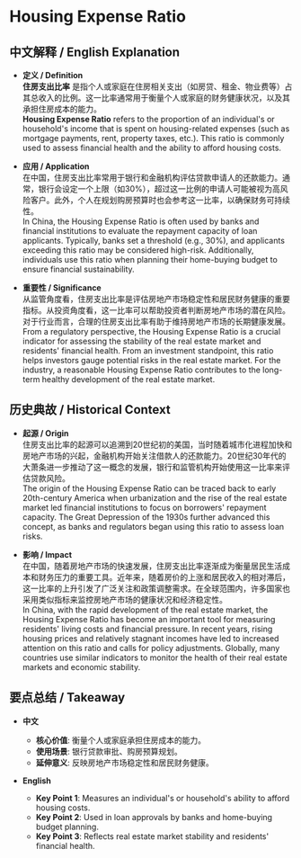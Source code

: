 # Housing Expense Ratio

## 中文解释 / English Explanation

* **定义 / Definition**  
  **住房支出比率** 是指个人或家庭在住房相关支出（如房贷、租金、物业费等）占其总收入的比例。这一比率通常用于衡量个人或家庭的财务健康状况，以及其承担住房成本的能力。  
  **Housing Expense Ratio** refers to the proportion of an individual's or household's income that is spent on housing-related expenses (such as mortgage payments, rent, property taxes, etc.). This ratio is commonly used to assess financial health and the ability to afford housing costs.

* **应用 / Application**  
  在中国，住房支出比率常用于银行和金融机构评估贷款申请人的还款能力。通常，银行会设定一个上限（如30%），超过这一比例的申请人可能被视为高风险客户。此外，个人在规划购房预算时也会参考这一比率，以确保财务可持续性。  
  In China, the Housing Expense Ratio is often used by banks and financial institutions to evaluate the repayment capacity of loan applicants. Typically, banks set a threshold (e.g., 30%), and applicants exceeding this ratio may be considered high-risk. Additionally, individuals use this ratio when planning their home-buying budget to ensure financial sustainability.

* **重要性 / Significance**  
  从监管角度看，住房支出比率是评估房地产市场稳定性和居民财务健康的重要指标。从投资角度看，这一比率可以帮助投资者判断房地产市场的潜在风险。对于行业而言，合理的住房支出比率有助于维持房地产市场的长期健康发展。  
  From a regulatory perspective, the Housing Expense Ratio is a crucial indicator for assessing the stability of the real estate market and residents' financial health. From an investment standpoint, this ratio helps investors gauge potential risks in the real estate market. For the industry, a reasonable Housing Expense Ratio contributes to the long-term healthy development of the real estate market.

## 历史典故 / Historical Context

* **起源 / Origin**  
  住房支出比率的起源可以追溯到20世纪初的美国，当时随着城市化进程加快和房地产市场的兴起，金融机构开始关注借款人的还款能力。20世纪30年代的大萧条进一步推动了这一概念的发展，银行和监管机构开始使用这一比率来评估贷款风险。  
  The origin of the Housing Expense Ratio can be traced back to early 20th-century America when urbanization and the rise of the real estate market led financial institutions to focus on borrowers' repayment capacity. The Great Depression of the 1930s further advanced this concept, as banks and regulators began using this ratio to assess loan risks.

* **影响 / Impact**  
  在中国，随着房地产市场的快速发展，住房支出比率逐渐成为衡量居民生活成本和财务压力的重要工具。近年来，随着房价的上涨和居民收入的相对滞后，这一比率的上升引发了广泛关注和政策调整需求。在全球范围内，许多国家也采用类似指标来监控房地产市场的健康状况和经济稳定性。  
  In China, with the rapid development of the real estate market, the Housing Expense Ratio has become an important tool for measuring residents' living costs and financial pressure. In recent years, rising housing prices and relatively stagnant incomes have led to increased attention on this ratio and calls for policy adjustments. Globally, many countries use similar indicators to monitor the health of their real estate markets and economic stability.

## 要点总结 / Takeaway

* **中文**  
  - **核心价值**: 衡量个人或家庭承担住房成本的能力。
  - **使用场景**: 银行贷款审批、购房预算规划。
  - **延伸意义**: 反映房地产市场稳定性和居民财务健康。

* **English**  
  - **Key Point 1**: Measures an individual's or household's ability to afford housing costs.
  - **Key Point 2**: Used in loan approvals by banks and home-buying budget planning.
  - **Key Point 3**: Reflects real estate market stability and residents' financial health.